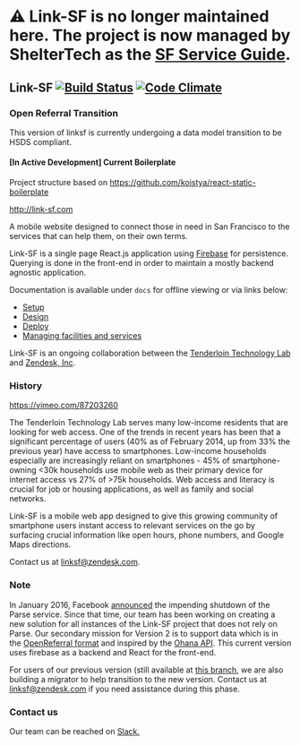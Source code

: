 # ⚠️ Link-SF is no longer maintained here. The project is now managed by ShelterTech as the [SF Service Guide](https://linksf.sfserviceguide.org/).

## Link-SF [![Build Status](https://travis-ci.org/zendesk/linksf.svg?branch=master)](https://travis-ci.org/zendesk/linksf) [![Code Climate](https://codeclimate.com/github/zendesk/linksf.png)](https://codeclimate.com/github/zendesk/linksf)

### Open Referral Transition
This version of linksf is currently undergoing a data model transition to be HSDS compliant.

#### [In Active Development] Current Boilerplate

Project structure based on https://github.com/koistya/react-static-boilerplate

http://link-sf.com

A mobile website designed to connect those in need in San Francisco to the services that can help them, on their own terms.

Link-SF is a single page React.js application using [Firebase](https://www.firebase.com/) for persistence. Querying is done in the front-end in order to maintain a mostly backend agnostic application.

Documentation is available under `docs` for offline viewing or via links below:

* [Setup](https://github.com/zendesk/linksf/blob/master/docs/SETUP.md)
* [Design](https://github.com/zendesk/linksf/blob/master/docs/DESIGN.md)
* [Deploy](https://github.com/zendesk/linksf/blob/master/docs/DEPLOY.md)
* [Managing facilities and services](https://github.com/zendesk/linksf/blob/master/docs/MANAGE.md)

Link-SF is an ongoing collaboration between the [Tenderloin Technology Lab](http://www.tenderlointechnologylab.org/) and [Zendesk, Inc](http://www.zendesk.com/).

### History

https://vimeo.com/87203260

The Tenderloin Technology Lab serves many low-income residents that are looking for web access. One of the trends in recent years has been that a significant percentage of users (40% as of February 2014, up from 33% the previous year) have access to smartphones. Low-income households especially are increasingly reliant on smartphones - 45% of smartphone-owning <30k households use mobile web as their primary device for internet access vs 27% of >75k households. Web access and literacy is crucial for job or housing applications, as well as family and social networks.

Link-SF is a mobile web app designed to give this growing community of smartphone users instant access to relevant services on the go by surfacing crucial information like open hours, phone numbers, and Google Maps directions.

Contact us at linksf@zendesk.com.

### Note
In January 2016, Facebook [announced](http://blog.parse.com/announcements/moving-on/) the impending shutdown of the Parse service. Since that time, our team has been working on creating a new solution for all instances of the Link-SF project that does not rely on Parse. Our secondary mission for Version 2 is to support data which is in the [OpenReferral format](https://openreferral.org/) and inspired by the [Ohana API](https://github.com/codeforamerica/ohana-api). This current version uses firebase as a backend and React for the front-end.

For users of our previous version (still available at [this branch](https://github.com/zendesk/linksf/tree/parse-version), we are also building a migrator to help transition to the new version. Contact us at linksf@zendesk.com if you need assistance during this phase.


### Contact us
Our team can be reached on [Slack.](https://join.slack.com/t/zendesk-volunteer/shared_invite/enQtNDczNTM5MzEwNjQwLTJlNDJiZTc4OWM4ZDAzYTRiZTI2ODg1MzlmM2FlYjFjM2JjM2ZmYjIwMmFhOTNiYTZlODcwOWIzYjllMzZlMDc)
